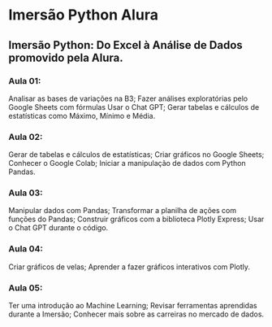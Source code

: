 # Imersão Python Alura

## Imersão Python: Do Excel à Análise de Dados promovido pela Alura.

### Aula 01:
Analisar as bases de variações na B3; Fazer análises exploratórias pelo Google Sheets com fórmulas Usar o Chat GPT; Gerar tabelas e cálculos de estatísticas como Máximo, Mínimo e Média.

### Aula 02:
Gerar de tabelas e cálculos de estatísticas; Criar gráficos no Google Sheets; Conhecer o Google Colab; Iniciar a manipulação de dados com Python Pandas.

### Aula 03:
Manipular dados com Pandas; Transformar a planilha de ações com funções do Pandas; Construir gráficos com a biblioteca Plotly Express; Usar o Chat GPT durante o código.

### Aula 04:
Criar gráficos de velas; Aprender a fazer gráficos interativos com Plotly.

### Aula 05:
Ter uma introdução ao Machine Learning; Revisar ferramentas aprendidas durante a Imersão; Conhecer mais sobre as carreiras no mercado de dados.
